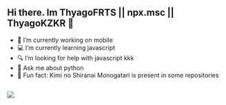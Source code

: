 ## Hi there. Im ThyagoFRTS || npx.msc || ThyagoKZKR 👋

- 🔭 I’m currently working on mobile
- 💻 I’m currently learning javascript
- 🔍 I’m looking for help with javascript kkk
- 💬 Ask me about python
- 📌 Fun fact: Kimi no Shiranai Monogatari is present in some repositories

##

<div style="align-items:center;">
  <img src="https://github-readme-stats.vercel.app/api/top-langs/?username=ThyagoFRTS&layout=card&theme=omni">
</div>

##


